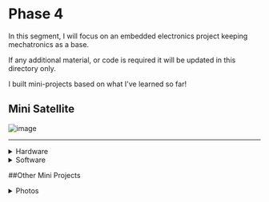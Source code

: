 # Phase 4

In this segment, I will focus on an embedded electronics project keeping mechatronics as a base.


If any additional material, or code is required it will be updated in this directory only.

I built mini-projects based on what I've learned so far!

## Mini Satellite
![image](https://github.com/bala5000/100DaysHardware/assets/95612640/da5232e0-60c9-469e-8965-9552d12cd4d8)

---

<details>
  <summary>Hardware</summary>
  The main components of hardware include:

  - Plastic Extrusion [20x40]
  - Raspberry Pi Pico
  - MQ-2 Sensor
  - Sd card
  - USB Cable
  - Gyroscope

|      Name      | Weight [gm] | Time [In Hr] |
|:--------------:|:-----------:|:------------:|
| Main Enclosure |     100     |     11.9     |
|  End Enclosure |      29     |      3.8     |
|  Bottom Cover  |      14     |      1.3     |
|    Top Cover   |      14     |       1      |
|   Logo Cover   |      8      |       1      |
|                |    165 gm   |    19.3 Hr   |

  ##
</details>

<details>
<summary>Software</summary>

The program required that  Raspberry Pi Pico be uploaded to my github profile![Software](https://github.com/bala5000/Mini-Satellite)

##User Interface
UI UX APP Link
![UI](https://drive.google.com/drive/folders/1hrZSTGXc6RPxkL3IPaj8su-j_UfkMSZJ?usp=sharing)
![image](https://github.com/bala5000/100DaysHardware/assets/95612640/9520656d-1b35-4b41-83bd-c77591068946)

</details>

##Other Mini Projects
<details>
  <summary>Photos</summary>

</details>




